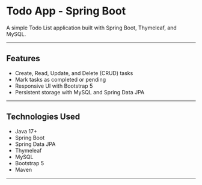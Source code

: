# Todo App - Spring Boot

A simple Todo List application built with Spring Boot, Thymeleaf, and MySQL.

---

## Features

- Create, Read, Update, and Delete (CRUD) tasks
- Mark tasks as completed or pending
- Responsive UI with Bootstrap 5
- Persistent storage with MySQL and Spring Data JPA

---

## Technologies Used

- Java 17+
- Spring Boot
- Spring Data JPA
- Thymeleaf
- MySQL
- Bootstrap 5
- Maven

---
